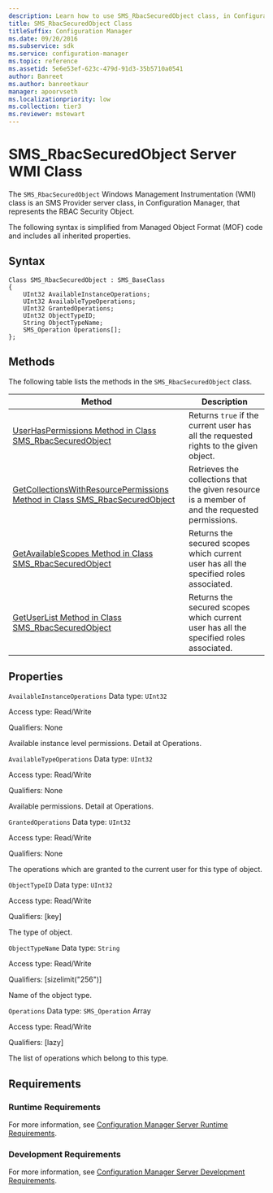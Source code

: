 ```yaml
---
description: Learn how to use SMS_RbacSecuredObject class, in Configuration Manager, that represents the RBAC Security Object.
title: SMS_RbacSecuredObject Class
titleSuffix: Configuration Manager
ms.date: 09/20/2016
ms.subservice: sdk
ms.service: configuration-manager
ms.topic: reference
ms.assetid: 5e6e53ef-623c-479d-91d3-35b5710a0541
author: Banreet
ms.author: banreetkaur
manager: apoorvseth
ms.localizationpriority: low
ms.collection: tier3
ms.reviewer: mstewart
---
```

# SMS_RbacSecuredObject Server WMI Class
The `SMS_RbacSecuredObject` Windows Management Instrumentation (WMI) class is an SMS Provider server class, in Configuration Manager, that represents the RBAC Security Object.

 The following syntax is simplified from Managed Object Format (MOF) code and includes all inherited properties.

## Syntax

```
Class SMS_RbacSecuredObject : SMS_BaseClass
{
    UInt32 AvailableInstanceOperations;
    UInt32 AvailableTypeOperations;
    UInt32 GrantedOperations;
    UInt32 ObjectTypeID;
    String ObjectTypeName;
    SMS_Operation Operations[];
};
```

## Methods
 The following table lists the methods in the `SMS_RbacSecuredObject` class.

|Method|Description|
|------------|-----------------|
|[UserHasPermissions Method in Class SMS_RbacSecuredObject](../../../../../develop/reference/core/servers/configure/userhaspermissions-method-in-class-sms_rbacsecuredobject.md)|Returns `true` if the current user has all the requested rights to the given object.|
|[GetCollectionsWithResourcePermissions Method in Class SMS_RbacSecuredObject](../../../../../develop/reference/core/servers/configure/getcollectionswithresourcepermissions-method-in-class-sms_rbacsecuredobject.md)|Retrieves the collections that the given resource is a member of and the requested permissions.|
|[GetAvailableScopes Method in Class SMS_RbacSecuredObject](../../../../../develop/reference/core/servers/configure/getavailablescopes-method-in-class-sms_rbacsecuredobject.md)|Returns the secured scopes which current user has all the specified roles associated.|
|[GetUserList Method in Class SMS_RbacSecuredObject](../../../../../develop/reference/core/servers/configure/getuserlist-method-in-class-sms_rbacsecuredobject.md)|Returns the secured scopes which current user has all the specified roles associated.|

## Properties
 `AvailableInstanceOperations`
 Data type: `UInt32`

 Access type: Read/Write

 Qualifiers: None

 Available instance level permissions. Detail at Operations.

 `AvailableTypeOperations`
 Data type: `UInt32`

 Access type: Read/Write

 Qualifiers: None

 Available permissions. Detail at Operations.

 `GrantedOperations`
 Data type: `UInt32`

 Access type: Read/Write

 Qualifiers: None

 The operations which are granted to the current user for this type of object.

 `ObjectTypeID`
 Data type: `UInt32`

 Access type: Read/Write

 Qualifiers: [key]

 The type of object.

 `ObjectTypeName`
 Data type: `String`

 Access type: Read/Write

 Qualifiers: [sizelimit("256")]

 Name of the object type.

 `Operations`
 Data type: `SMS_Operation` Array

 Access type: Read/Write

 Qualifiers: [lazy]

 The list of operations which belong to this type.

## Requirements

### Runtime Requirements
 For more information, see [Configuration Manager Server Runtime Requirements](../../../../../develop/core/reqs/server-runtime-requirements.md).

### Development Requirements
 For more information, see [Configuration Manager Server Development Requirements](../../../../../develop/core/reqs/server-development-requirements.md).
